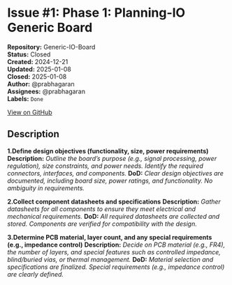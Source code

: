 # Issue #1: Phase 1: Planning-IO Generic Board 

**Repository:** Generic-IO-Board  
**Status:** Closed  
**Created:** 2024-12-21  
**Updated:** 2025-01-08  
**Closed:** 2025-01-08  
**Author:** @prabhagaran  
**Assignees:** @prabhagaran  
**Labels:** `Done`  

[View on GitHub](https://github.com/Simtestlab/Generic-IO-Board/issues/1)

## Description

**1.Define design objectives (functionality, size, power requirements)**
**Description:** _Outline the board’s purpose (e.g., signal processing, power regulation), size constraints, and power needs. Identify the required connectors, interfaces, and components._
**DoD:** _Clear design objectives are documented, including board size, power ratings, and functionality. No ambiguity in requirements._

**2.Collect component datasheets and specifications**
**Description:** _Gather datasheets for all components to ensure they meet electrical and mechanical requirements._
**DoD:** _All required datasheets are collected and stored. Components are verified for compatibility with the design._

**3.Determine PCB material, layer count, and any special requirements (e.g., impedance control)**
**Description:** _Decide on PCB material (e.g., FR4), the number of layers, and special features such as controlled impedance, blind/buried vias, or thermal management._
**DoD:** _Material selection and specifications are finalized. Special requirements (e.g., impedance control) are clearly defined._
